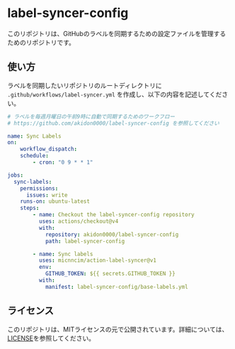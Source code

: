 # label-syncer-config
このリポジトリは、GitHubのラベルを同期するための設定ファイルを管理するためのリポジトリです。

## 使い方
ラベルを同期したいリポジトリのルートディレクトリに `.github/workflows/label-syncer.yml` を作成し、以下の内容を記述してください。

```label-syncer.yaml
# ラベルを毎週月曜日の午前9時に自動で同期するためのワークフロー
# https://github.com/akidon0000/label-syncer-config を参照してください

name: Sync Labels
on:
    workflow_dispatch:
    schedule:
        - cron: "0 9 * * 1"

jobs:
  sync-labels:
    permissions:
      issues: write
    runs-on: ubuntu-latest
    steps:
        - name: Checkout the label-syncer-config repository
          uses: actions/checkout@v4
          with:
            repository: akidon0000/label-syncer-config
            path: label-syncer-config

        - name: Sync labels
          uses: micnncim/action-label-syncer@v1
          env:
            GITHUB_TOKEN: ${{ secrets.GITHUB_TOKEN }}
          with:
            manifest: label-syncer-config/base-labels.yml

```

## ライセンス
このリポジトリは、MITライセンスの元で公開されています。詳細については、[LICENSE](./LICENSE)を参照してください。

